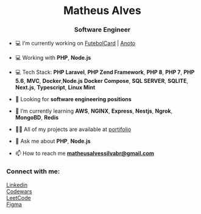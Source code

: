 <h1 align="center">Matheus Alves</h1>
<h3 align="center">Software Engineer</h3>

- 💻 I’m currently working on [FutebolCard](https://www.futebolcard.com/) | [Anoto](https://github.com/Anoto-ecossistem)

- 💻 Working with **PHP**, **Node.js**
  
- 💻 Tech Stack: **PHP Laravel**, **PHP Zend Framework**, **PHP 8**, **PHP 7**, **PHP 5.6**, **MVC**, **Docker**,**Node.js** **Docker Compose**, **SQL SERVER**, **SQLITE**, **Next.js**, **Typescript**, **Linux Mint**

- 🔭 Looking for **software engineering positions**

- 🌱 I’m currently learning **AWS**, **NGINX**, **Express**, **Nestjs**, **Ngrok**, **MongoBD**, **Redis** 

- 👨‍💻 All of my projects are available at [portifolio](https://portifolio-chi-orpin-12.vercel.app/)

- 💬 Ask me about **PHP**, **Node.js**

- 📫 How to reach me **matheusalvessilvabr@gmail.com**

<h3 align="left">Connect with me:</h3>

[Linkedin](https://www.linkedin.com/in/matheus-alves-4a2b03231)<br>
[Codewars](https://www.codewars.com/users/MatheusAlvesPereira)<br>
[LeetCode](https://leetcode.com/u/MatheusAlvesPereira/)<br>
[Figma](https://www.figma.com/@Matheusalvess)
